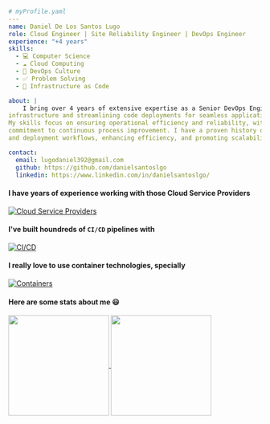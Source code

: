 ```yaml
# myProfile.yaml
---
name: Daniel De Los Santos Lugo
role: Cloud Engineer | Site Reliability Engineer | DevOps Engineer
experience: "+4 years"
skills:
  - 💻 Computer Science
  - ☁️ Cloud Computing
  - 🔂 DevOps Culture
  - ✅ Problem Solving
  - 📄 Infrastructure as Code

about: |
    I bring over 4 years of extensive expertise as a Senior DevOps Engineer, specializing in optimizing
infrastructure and streamlining code deployments for seamless application delivery.
My skills focus on ensuring operational efficiency and reliability, with a strong
commitment to continuous process improvement. I have a proven history of automating development
and deployment workflows, enhancing efficiency, and promoting scalability in application delivery.

contact:
  email: lugodaniel392@gmail.com
  github: https://github.com/danielsantoslgo
  linkedin: https://www.linkedin.com/in/danielsantoslgo/
```

  #### I have years of experience working with those Cloud Service Providers
[![Cloud Service Providers](https://skillicons.dev/icons?i=aws,gcp,azure,cloudflare,firebase)](https://skillicons.dev)

#### I've built houndreds of `CI/CD` pipelines with
[![CI/CD](https://skillicons.dev/icons?i=gitlab,githubactions,jenkins)](https://skillicons.dev)

#### I really love to use container technologies, specially
[![Containers](https://skillicons.dev/icons?i=docker,kubernetes)](https://skillicons.dev)

#### Here are some stats about me 😃

<a href="https://github.com/anuraghazra/github-readme-stats">
  <img height=200 align="center" src="https://github-readme-stats.vercel.app/api?username=danielsantoslgo&theme=transparent&show_icons=true" />
</a>
<a href="https://github.com/anuraghazra/convoychat">
  <img height=200 align="center" src="https://github-readme-stats.vercel.app/api/top-langs?username=danielsantoslgo&layout=compact&langs_count=10&card_width=320&theme=transparent&show_icons=true" />
</a>


<!---
plusiv/plusiv is a ✨ special ✨ repository because its `README.md` (this file) appears on your GitHub profile.
You can click the Preview link to take a look at your changes.
--->

